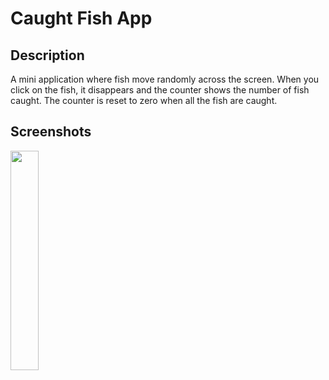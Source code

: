 # Caught Fish App

 ## Description

 
 A mini application where fish move randomly across the screen. When you click on the fish, it disappears and the counter shows the number of fish caught. The counter is reset to zero when all the fish are caught.


 ## Screenshots


 <img src="https://user-images.githubusercontent.com/123460015/235445954-7adc806e-5e98-40ef-ac4c-7a14ca885ca8.png" width=30% height=30%>

